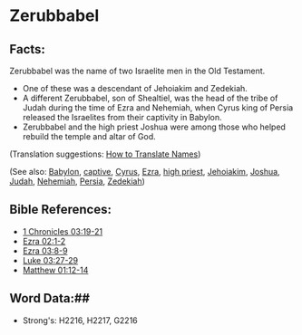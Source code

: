 # Zerubbabel #

## Facts: ##

Zerubbabel was the name of two Israelite men in the Old Testament.

* One of these was a descendant of Jehoiakim and Zedekiah.
* A different Zerubbabel, son of Shealtiel, was the head of the tribe of Judah during the time of Ezra and Nehemiah, when Cyrus king of Persia released the Israelites from their captivity in Babylon.
* Zerubbabel and the high priest Joshua were among those who helped rebuild the temple and altar of God. 

(Translation suggestions: [How to Translate Names](rc://en/ta/man/translate/translate-names))

(See also: [Babylon](babylon.md), [captive](../other/captive.md), [Cyrus](cyrus.md), [Ezra](ezra.md), [high priest](../kt/highpriest.md), [Jehoiakim](jehoiakim.md), [Joshua](joshua.md), [Judah](judah.md), [Nehemiah](nehemiah.md), [Persia](persia.md), [Zedekiah](zedekiah.md))

## Bible References: ##

* [1 Chronicles 03:19-21](rc://en/tn/help/1ch/03/19)
* [Ezra 02:1-2](rc://en/tn/help/ezr/02/01)
* [Ezra 03:8-9](rc://en/tn/help/ezr/03/08)
* [Luke 03:27-29](rc://en/tn/help/luk/03/27)
* [Matthew 01:12-14](rc://en/tn/help/mat/01/12)

## Word Data:##

* Strong's: H2216, H2217, G2216
